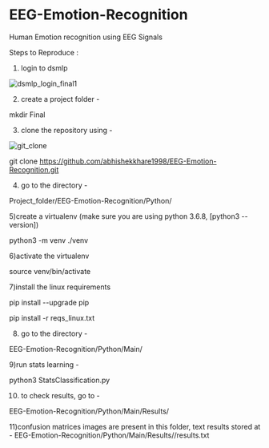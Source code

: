 # EEG-Emotion-Recognition
Human Emotion recognition using EEG Signals

Steps to Reproduce : 

1) login to dsmlp

![dsmlp_login_final1](https://user-images.githubusercontent.com/20601671/172792891-98d5c836-6b40-4def-b3ce-a4e4c37127dc.gif)


2) create a project folder - 

mkdir Final

3) clone the repository using - 

![git_clone](https://user-images.githubusercontent.com/20601671/172794481-05989539-82fd-4861-bf71-aa6f9c5cd3bd.gif)

git clone https://github.com/abhishekkhare1998/EEG-Emotion-Recognition.git

4) go to the directory - 

Project_folder/EEG-Emotion-Recognition/Python/

5)create a virtualenv (make sure you are using python 3.6.8, [python3 --version])

 python3 -m venv ./venv

6)activate the virtualenv

 source venv/bin/activate

7)install the linux requirements

pip install --upgrade pip

pip install -r reqs_linux.txt


8) go to the directory - 
 
EEG-Emotion-Recognition/Python/Main/


9)run stats learning - 

python3 StatsClassification.py

10) to check results, go to - 

EEG-Emotion-Recognition/Python/Main/Results/<timestamp folder>

11)confusion matrices images are present in this folder, text results stored at - EEG-Emotion-Recognition/Python/Main/Results/<timestamp folder>/results.txt
 
 
